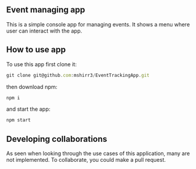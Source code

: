 ## Event managing app
This is a simple console app for managing events. It shows a menu where user can interact with the app.

## How to use app
To use this app first clone it:
``` javascript
git clone git@github.com:mshirr3/EventTrackingApp.git
```
then download npm:
``` javascript
npm i
```
and start the app:
``` javascript
npm start
```

## Developing collaborations
As seen when looking through the use cases of this application, many are not implemented. To collaborate, you could make a pull request.